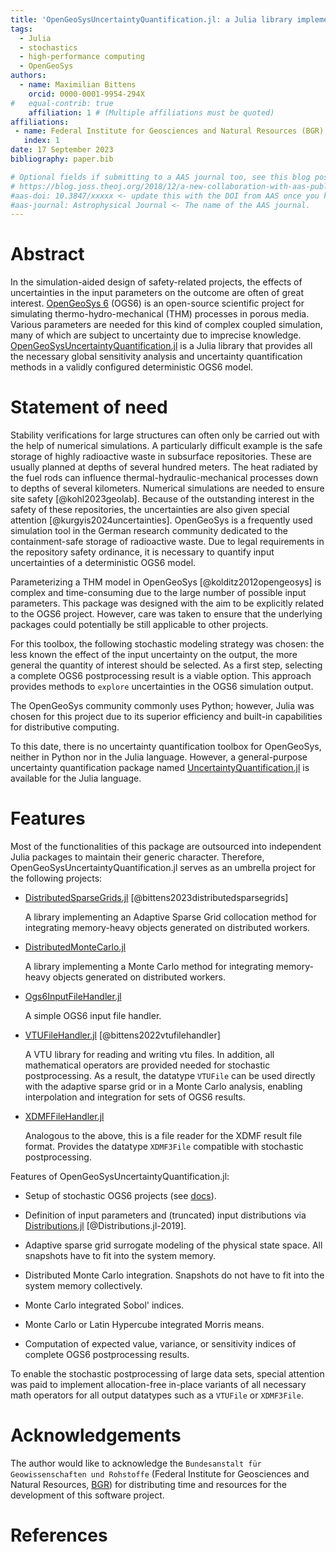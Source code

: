 ```yaml
---
title: 'OpenGeoSysUncertaintyQuantification.jl: a Julia library implementing an uncertainty quantification toolbox for OpenGeoSys'
tags:
  - Julia
  - stochastics
  - high-performance computing
  - OpenGeoSys
authors:
  - name: Maximilian Bittens
    orcid: 0000-0001-9954-294X
#   equal-contrib: true
    affiliation: 1 # (Multiple affiliations must be quoted)
affiliations:
 - name: Federal Institute for Geosciences and Natural Resources (BGR), Germany
   index: 1
date: 17 September 2023
bibliography: paper.bib

# Optional fields if submitting to a AAS journal too, see this blog post:
# https://blog.joss.theoj.org/2018/12/a-new-collaboration-with-aas-publishing
#aas-doi: 10.3847/xxxxx <- update this with the DOI from AAS once you know it.
#aas-journal: Astrophysical Journal <- The name of the AAS journal.
---
```


# Abstract

In the simulation-aided design of safety-related projects, the effects of uncertainties in the input parameters on the outcome are often of great interest. [OpenGeoSys 6](https://www.opengeosys.org/) (OGS6) is an open-source scientific project for simulating thermo-hydro-mechanical (THM) processes in porous media. Various parameters are needed for this kind of complex coupled simulation, many of which are subject to uncertainty due to imprecise knowledge. [OpenGeoSysUncertaintyQuantification.jl](https://github.com/baxmittens/OpenGeoSysUncertaintyQuantification.jl) is a Julia library that provides all the necessary global sensitivity analysis and uncertainty quantification methods in a validly configured deterministic OGS6 model.

# Statement of need

Stability verifications for large structures can often only be carried out with the help of numerical simulations. A particularly difficult example is the safe storage of highly radioactive waste in subsurface repositories. These are usually planned at depths of several hundred meters. The heat radiated by the fuel rods can influence thermal-hydraulic-mechanical processes down to depths of several kilometers. Numerical simulations are needed to ensure site safety [@kohl2023geolab]. Because of the outstanding interest in the safety of these repositories, the uncertainties are also given special attention [@kurgyis2024uncertainties]. OpenGeoSys is a frequently used simulation tool in the German research community dedicated to the containment-safe storage of radioactive waste. Due to legal requirements in the repository safety ordinance, it is necessary to quantify input uncertainties of a deterministic OGS6 model.

Parameterizing a THM model in OpenGeoSys [@kolditz2012opengeosys] is complex and time-consuming due to the large number of possible input parameters. This package was designed with the aim to be explicitly related to the OGS6 project. However, care was taken to ensure that the underlying packages could potentially be still applicable to other projects. 

For this toolbox, the following stochastic modeling strategy was chosen: the less known the effect of the input uncertainty on the output, the more general the quantity of interest should be selected. As a first step, selecting a complete OGS6 postprocessing result is a viable option. This approach provides methods to `explore` uncertainties in the OGS6 simulation output.

The OpenGeoSys community commonly uses Python; however, Julia was chosen for this project due to its superior efficiency and built-in capabilities for distributive computing.

To this date, there is no uncertainty quantification toolbox for OpenGeoSys, neither in Python nor in the Julia language. However, a general-purpose uncertainty quantification package named [UncertaintyQuantification.jl](https://github.com/FriesischScott/UncertaintyQuantification.jl) is available for the Julia language.

# Features

Most of the functionalities of this package are outsourced into independent Julia packages to maintain their generic character. Therefore, OpenGeoSysUncertaintyQuantification.jl serves as an umbrella project for the following projects:

- [DistributedSparseGrids.jl](https://github.com/baxmittens/DistributedSparseGrids.jl) [@bittens2023distributedsparsegrids]
  
  A library implementing an Adaptive Sparse Grid collocation method for integrating memory-heavy objects generated on distributed workers.

- [DistributedMonteCarlo.jl](https://github.com/baxmittens/DistributedMonteCarlo.jl)

  A library implementing a Monte Carlo method for integrating memory-heavy objects generated on distributed workers.

- [Ogs6InputFileHandler.jl](https://github.com/baxmittens/Ogs6InputFileHandler.jl) 

  A simple OGS6 input file handler.

- [VTUFileHandler.jl](https://github.com/baxmittens/VTUFileHandler.jl) [@bittens2022vtufilehandler]

  A VTU library for reading and writing vtu files. In addition, all mathematical operators are provided needed for stochastic postprocessing. As a result, the datatype `VTUFile` can be used directly with the adaptive sparse grid or in a Monte Carlo analysis, enabling interpolation and integration for sets of OGS6 results.

- [XDMFFileHandler.jl](https://github.com/baxmittens/XDMFFileHandler.jl)

  Analogous to the above, this is a file reader for the XDMF result file format. Provides the datatype `XDMF3File` compatible with stochastic postprocessing.


Features of OpenGeoSysUncertaintyQuantification.jl:

- Setup of stochastic OGS6 projects (see [docs](https://baxmittens.github.io/OpenGeoSysUncertaintyQuantification.jl/dev/)).

- Definition of input parameters and (truncated) input distributions via  [Distributions.jl](https://github.com/JuliaStats/Distributions.jl) [@Distributions.jl-2019].

- Adaptive sparse grid surrogate modeling of the physical state space. All snapshots have to fit into the system memory.

- Distributed Monte Carlo integration. Snapshots do not have to fit into the system memory collectively.

- Monte Carlo integrated Sobol' indices.

- Monte Carlo or Latin Hypercube integrated Morris means.

- Computation of expected value, variance, or sensitivity indices of complete OGS6 postprocessing results.

To enable the stochastic postprocessing of large data sets, special attention was paid to implement allocation-free in-place variants of all necessary math operators for all output datatypes such as a `VTUFile` or `XDMF3File`.


# Acknowledgements

The author would like to acknowledge the `Bundesanstalt für Geowissenschaften und Rohstoffe` (Federal Institute for Geosciences and Natural Resources, [BGR](https://www.bgr.bund.de/EN/)) for distributing time and resources for the development of this software project.

# References
